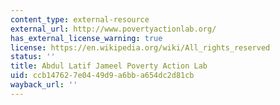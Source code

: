 ```yaml
---
content_type: external-resource
external_url: http://www.povertyactionlab.org/
has_external_license_warning: true
license: https://en.wikipedia.org/wiki/All_rights_reserved
status: ''
title: Abdul Latif Jameel Poverty Action Lab
uid: ccb14762-7e04-49d9-a6bb-a654dc2d81cb
wayback_url: ''
---
```

